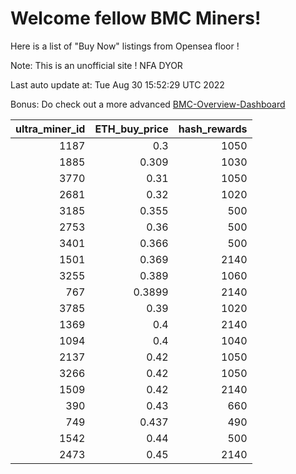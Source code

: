 # Welcome fellow BMC Miners!
Here is a list of "Buy Now" listings from Opensea floor !

Note: This is an unofficial site ! NFA DYOR

Last auto update at: Tue Aug 30 15:52:29 UTC 2022

Bonus: Do check out a more advanced [BMC-Overview-Dashboard](https://dune.com/defifunk/BMC-Overview-Dashboard)


|   ultra_miner_id |   ETH_buy_price |   hash_rewards |
|-----------------:|----------------:|---------------:|
|             1187 |          0.3    |           1050 |
|             1885 |          0.309  |           1030 |
|             3770 |          0.31   |           1050 |
|             2681 |          0.32   |           1020 |
|             3185 |          0.355  |            500 |
|             2753 |          0.36   |            500 |
|             3401 |          0.366  |            500 |
|             1501 |          0.369  |           2140 |
|             3255 |          0.389  |           1060 |
|              767 |          0.3899 |           2140 |
|             3785 |          0.39   |           1020 |
|             1369 |          0.4    |           2140 |
|             1094 |          0.4    |           1040 |
|             2137 |          0.42   |           1050 |
|             3266 |          0.42   |           1050 |
|             1509 |          0.42   |           2140 |
|              390 |          0.43   |            660 |
|              749 |          0.437  |            490 |
|             1542 |          0.44   |            500 |
|             2473 |          0.45   |           2140 |